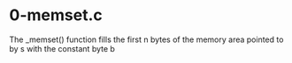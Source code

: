 # 0-memset.c
The _memset() function fills the first n bytes of the memory area pointed to by s with the constant byte b
